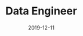 ---
path: "/careers/data-engineer-19-12"
title: "Data Engineer"
apply: "https://apply.workable.com/overlay/j/DFAECAB7F1/"
date: "2019-12-11"
status: "pending"
---